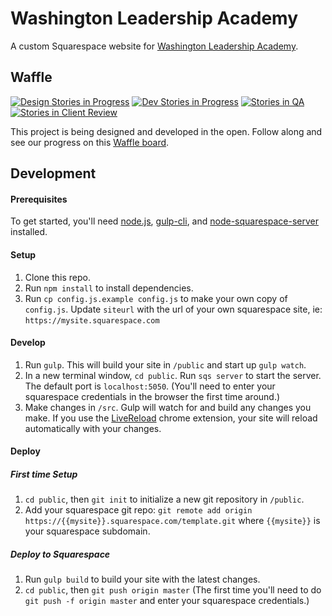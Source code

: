 # Washington Leadership Academy
A custom Squarespace website for [Washington Leadership Academy](washingtonleadershipacademy.org).

## Waffle
[![Design Stories in Progress](https://badge.waffle.io/washington-leadership-academy/wla.svg?label=design&title=Design)](http://waffle.io/washington-leadership-academy/wla)
[![Dev Stories in Progress](https://badge.waffle.io/washington-leadership-academy/wla.svg?label=dev&title=Dev)](http://waffle.io/washington-leadership-academy/wla)
[![Stories in QA](https://badge.waffle.io/washington-leadership-academy/wla.svg?label=Review%2FQA&title=QA)](http://waffle.io/washington-leadership-academy/wla)
[![Stories in Client Review](https://badge.waffle.io/washington-leadership-academy/wla.svg?label=clientreview&title=Review)](http://waffle.io/washington-leadership-academy/wla)

This project is being designed and developed in the open. Follow along and see our progress on this [Waffle board](https://waffle.io/washington-leadership-academy/wla).

## Development

#### Prerequisites
To get started, you'll need [node.js](https://nodejs.org/en/), [gulp-cli](https://www.npmjs.com/package/gulp-cli), and [node-squarespace-server](https://www.npmjs.com/package/node-squarespace-server) installed.
#### Setup
1. Clone this repo.
2. Run `npm install` to install dependencies.
4. Run `cp config.js.example config.js` to make your own copy of `config.js`. Update `siteurl` with the url of your own squarespace site, ie: `https://mysite.squarespace.com`

#### Develop
1. Run `gulp`. This will build your site in `/public` and start up `gulp watch`.
2. In a new terminal window, `cd public`. Run `sqs server` to start the server. The default port is `localhost:5050`. (You'll need to enter your squarespace credentials in the browser the first time around.)
3. Make changes in `/src`. Gulp will watch for and build any changes you make. If you use the [LiveReload](https://chrome.google.com/webstore/detail/livereload/jnihajbhpnppcggbcgedagnkighmdlei?hl=en) chrome extension, your site will reload automatically with your changes.


#### Deploy

##### First time Setup
1. `cd public`, then `git init` to initialize a new git repository in `/public`.
2. Add your squarespace git repo: `git remote add origin https://{{mysite}}.squarespace.com/template.git` where `{{mysite}}` is your squarespace subdomain.

##### Deploy to Squarespace
1. Run `gulp build` to build your site with the latest changes.
2. `cd public`, then `git push origin master` (The first time you'll need to do `git push -f origin master` and enter your squarespace credentials.)
